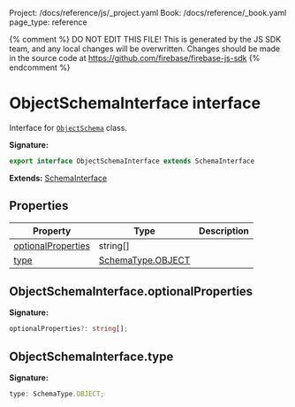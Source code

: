 Project: /docs/reference/js/_project.yaml
Book: /docs/reference/_book.yaml
page_type: reference

{% comment %}
DO NOT EDIT THIS FILE!
This is generated by the JS SDK team, and any local changes will be
overwritten. Changes should be made in the source code at
https://github.com/firebase/firebase-js-sdk
{% endcomment %}

# ObjectSchemaInterface interface
Interface for <code>[ObjectSchema](./vertexai.objectschema.md#objectschema_class)</code> class.

<b>Signature:</b>

```typescript
export interface ObjectSchemaInterface extends SchemaInterface 
```
<b>Extends:</b> [SchemaInterface](./vertexai.schemainterface.md#schemainterface_interface)

## Properties

|  Property | Type | Description |
|  --- | --- | --- |
|  [optionalProperties](./vertexai.objectschemainterface.md#objectschemainterfaceoptionalproperties) | string\[\] |  |
|  [type](./vertexai.objectschemainterface.md#objectschemainterfacetype) | [SchemaType.OBJECT](./vertexai.md#schematypeobject_enummember) |  |

## ObjectSchemaInterface.optionalProperties

<b>Signature:</b>

```typescript
optionalProperties?: string[];
```

## ObjectSchemaInterface.type

<b>Signature:</b>

```typescript
type: SchemaType.OBJECT;
```
